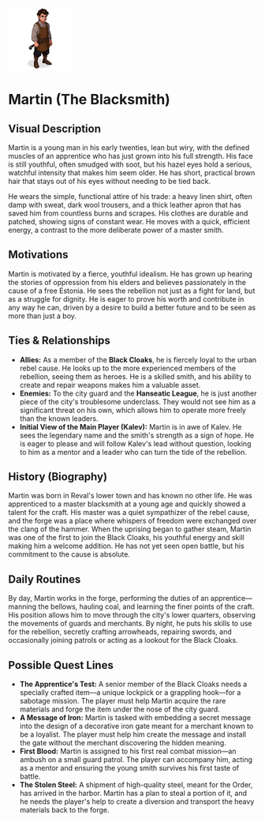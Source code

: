 ![](martin.png)

# Martin (The Blacksmith)

## Visual Description
Martin is a young man in his early twenties, lean but wiry, with the defined muscles of an apprentice who has just grown into his full strength. His face is still youthful, often smudged with soot, but his hazel eyes hold a serious, watchful intensity that makes him seem older. He has short, practical brown hair that stays out of his eyes without needing to be tied back.

He wears the simple, functional attire of his trade: a heavy linen shirt, often damp with sweat, dark wool trousers, and a thick leather apron that has saved him from countless burns and scrapes. His clothes are durable and patched, showing signs of constant wear. He moves with a quick, efficient energy, a contrast to the more deliberate power of a master smith.

## Motivations
Martin is motivated by a fierce, youthful idealism. He has grown up hearing the stories of oppression from his elders and believes passionately in the cause of a free Estonia. He sees the rebellion not just as a fight for land, but as a struggle for dignity. He is eager to prove his worth and contribute in any way he can, driven by a desire to build a better future and to be seen as more than just a boy.

## Ties & Relationships
- **Allies:** As a member of the **Black Cloaks**, he is fiercely loyal to the urban rebel cause. He looks up to the more experienced members of the rebellion, seeing them as heroes. He is a skilled smith, and his ability to create and repair weapons makes him a valuable asset.
- **Enemies:** To the city guard and the **Hanseatic League**, he is just another piece of the city's troublesome underclass. They would not see him as a significant threat on his own, which allows him to operate more freely than the known leaders.
- **Initial View of the Main Player (Kalev):** Martin is in awe of Kalev. He sees the legendary name and the smith's strength as a sign of hope. He is eager to please and will follow Kalev's lead without question, looking to him as a mentor and a leader who can turn the tide of the rebellion.

## History (Biography)
Martin was born in Reval's lower town and has known no other life. He was apprenticed to a master blacksmith at a young age and quickly showed a talent for the craft. His master was a quiet sympathizer of the rebel cause, and the forge was a place where whispers of freedom were exchanged over the clang of the hammer. When the uprising began to gather steam, Martin was one of the first to join the Black Cloaks, his youthful energy and skill making him a welcome addition. He has not yet seen open battle, but his commitment to the cause is absolute.

## Daily Routines
By day, Martin works in the forge, performing the duties of an apprentice—manning the bellows, hauling coal, and learning the finer points of the craft. His position allows him to move through the city's lower quarters, observing the movements of guards and merchants. By night, he puts his skills to use for the rebellion, secretly crafting arrowheads, repairing swords, and occasionally joining patrols or acting as a lookout for the Black Cloaks.

## Possible Quest Lines
- **The Apprentice's Test:** A senior member of the Black Cloaks needs a specially crafted item—a unique lockpick or a grappling hook—for a sabotage mission. The player must help Martin acquire the rare materials and forge the item under the nose of the city guard.
- **A Message of Iron:** Martin is tasked with embedding a secret message into the design of a decorative iron gate meant for a merchant known to be a loyalist. The player must help him create the message and install the gate without the merchant discovering the hidden meaning.
- **First Blood:** Martin is assigned to his first real combat mission—an ambush on a small guard patrol. The player can accompany him, acting as a mentor and ensuring the young smith survives his first taste of battle.
- **The Stolen Steel:** A shipment of high-quality steel, meant for the Order, has arrived in the harbor. Martin has a plan to steal a portion of it, and he needs the player's help to create a diversion and transport the heavy materials back to the forge.
